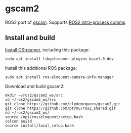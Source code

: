 # gscam2

ROS2 port of [gscam](https://github.com/ros-drivers/gscam).
Supports [ROS2 intra-process comms](https://index.ros.org//doc/ros2/Tutorials/Intra-Process-Communication/).

## Install and build

[Install GStreamer](https://gstreamer.freedesktop.org/documentation/installing/on-linux.html?gi-language=c#),
including this package:
~~~
sudo apt install libgstreamer-plugins-base1.0-dev
~~~

Install this additional ROS package:
~~~
sudo apt install ros-eloquent-camera-info-manager
~~~

Download and build gscam2:
~~~
mkdir ~/ros2/gscam2_ws/src
cd ~/ros2/gscam2_ws/src
git clone https://github.com/clydemcqueen/gscam2.git
git clone https://github.com/ptrmu/ros2_shared.git
cd ~/ros2/gscam2_ws/
source /opt/ros/eloquent/setup.bash
colcon build
source install/local_setup.bash
~~~
